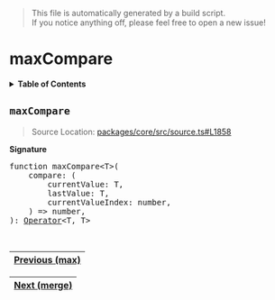 > This file is automatically generated by a build script.<br>If you notice anything off, please feel free to open a new issue!

# maxCompare

<details><summary><b>Table of Contents</b></summary><br>

1. [<code>maxCompare</code>](#maxCompare)</details>

## <a name="maxCompare"></a><code>maxCompare</code>

> Source Location: [packages\/core\/src\/source.ts#L1858](..\/..\/packages\/core\/src\/source.ts#L1858)

<b>Signature</b>

<pre>function maxCompare&lt;T&gt;(<br>    compare: (<br>        currentValue: T,<br>        lastValue: T,<br>        currentValueIndex: number,<br>    ) =&gt; number,<br>): <a href="../01-api-basics/04-Operator.md#Operator">Operator</a>&lt;T, T&gt;</pre><br>

| [Previous \(max\)](040-max.md#readme) |
| --- |

<div align="right">

| [Next \(merge\)](042-merge.md#readme) |
| --- |
</div>
